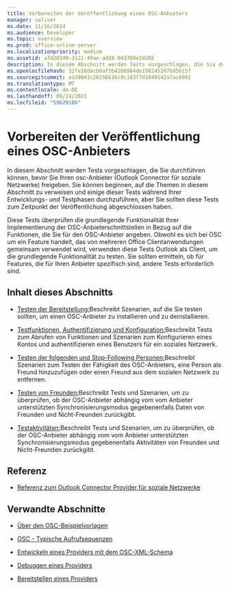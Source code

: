 ```yaml
---
title: Vorbereiten der Veröffentlichung eines OSC-Anbieters
manager: soliver
ms.date: 11/16/2014
ms.audience: Developer
ms.topic: overview
ms.prod: office-online-server
ms.localizationpriority: medium
ms.assetid: a7d28349-3121-49ae-ad28-043789e2d205
description: In diesem Abschnitt werden Tests vorgeschlagen, die Sie durchführen können, bevor Sie Ihren osc-Anbieter (Outlook Connector für soziale Netzwerke) freigeben.
ms.openlocfilehash: 32fe16dacb0af5b42b6884de1982452076d5615f
ms.sourcegitcommit: a1d9041c20256616c9c183f7d1049142a7ac6991
ms.translationtype: MT
ms.contentlocale: de-DE
ms.lasthandoff: 09/24/2021
ms.locfileid: "59629186"
---
```

# <a name="getting-ready-to-release-an-osc-provider"></a>Vorbereiten der Veröffentlichung eines OSC-Anbieters

In diesem Abschnitt werden Tests vorgeschlagen, die Sie durchführen können, bevor Sie Ihren osc-Anbieter (Outlook Connector für soziale Netzwerke) freigeben. Sie können beginnen, auf die Themen in diesem Abschnitt zu verweisen und einige dieser Tests während Ihrer Entwicklungs- und Testphasen durchzuführen, aber Sie sollten diese Tests zum Zeitpunkt der Veröffentlichung abgeschlossen haben. 

Diese Tests überprüfen die grundlegende Funktionalität Ihrer Implementierung der OSC-Anbieterschnittstellen in Bezug auf die Funktionen, die Sie für den OSC-Anbieter angeben. Obwohl es sich bei OSC um ein Feature handelt, das von mehreren Office Clientanwendungen gemeinsam verwendet wird, verwenden diese Tests Outlook als Client, um die grundlegende Funktionalität zu testen. Sie sollten ermitteln, ob für Features, die für Ihren Anbieter spezifisch sind, andere Tests erforderlich sind.
  
## <a name="in-this-section"></a>Inhalt dieses Abschnitts

- [Testen der Bereitstellung:](testing-deployment.md)Beschreibt Szenarien, auf die Sie testen sollten, um einen OSC-Anbieter zu installieren und zu deinstallieren.
    
- [Testfunktionen, Authentifizierung und Konfiguration:](testing-capabilities-authentication-and-configuration.md)Beschreibt Tests zum Abrufen von Funktionen und Szenarien zum Konfigurieren eines Kontos und authentifizieren eines Benutzers für ein soziales Netzwerk.
    
- [Testen der folgenden und Stop-Following Personen:](testing-following-and-stop-following-persons.md)Beschreibt Szenarien zum Testen der Fähigkeit des OSC-Anbieters, eine Person als Freund hinzuzufügen oder einen Freund aus dem sozialen Netzwerk zu entfernen. 
    
- [Testen von Freunden:](testing-friends.md)Beschreibt Tests und Szenarien, um zu überprüfen, ob der OSC-Anbieter abhängig vom vom Anbieter unterstützten Synchronisierungsmodus gegebenenfalls Daten von Freunden und Nicht-Freunden zurückgibt.
    
- [Testaktivitäten:](testing-activities.md)Beschreibt Tests und Szenarien, um zu überprüfen, ob der OSC-Anbieter abhängig vom vom Anbieter unterstützten Synchronisierungsmodus gegebenenfalls Aktivitäten von Freunden und Nicht-Freunden zurückgibt.
    
## <a name="reference"></a>Referenz

- [Referenz zum Outlook Connector Provider für soziale Netzwerke](outlook-social-connector-provider-reference-0.md)
  
## <a name="related-sections"></a>Verwandte Abschnitte

- [Über den OSC-Beispielvorlagen](osc-sample-templates.md)
  
- [OSC - Typische Aufrufsequenzen](osc-typical-calling-sequences.md)
  
- [Entwickeln eines Providers mit dem OSC-XML-Schema](developing-a-provider-with-the-osc-xml-schema.md)
  
- [Debuggen eines Providers](debugging-a-provider.md)
  
- [Bereitstellen eines Providers](deploying-a-provider.md)
  

